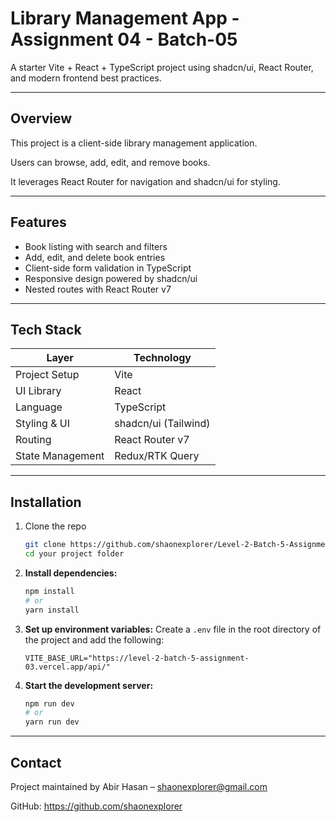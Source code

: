# Library Management App - Assignment 04 - Batch-05

A starter Vite + React + TypeScript project using shadcn/ui, React Router, and modern frontend best practices.

---

## Overview

This project is a client-side library management application.

Users can browse, add, edit, and remove books.

It leverages React Router for navigation and shadcn/ui for styling.

---

## Features

- Book listing with search and filters
- Add, edit, and delete book entries
- Client-side form validation in TypeScript
- Responsive design powered by shadcn/ui
- Nested routes with React Router v7

---

## Tech Stack

| Layer            | Technology           |
| ---------------- | -------------------- |
| Project Setup    | Vite                 |
| UI Library       | React                |
| Language         | TypeScript           |
| Styling & UI     | shadcn/ui (Tailwind) |
| Routing          | React Router v7      |
| State Management | Redux/RTK Query      |

---

## Installation

1. Clone the repo
   ```bash
   git clone https://github.com/shaonexplorer/Level-2-Batch-5-Assignment-04-Front-End.git
   cd your project folder
   ```
2. **Install dependencies:**

   ```bash
   npm install
   # or
   yarn install
   ```

3. **Set up environment variables:**
   Create a `.env` file in the root directory of the project and add the following:

   ```
   VITE_BASE_URL="https://level-2-batch-5-assignment-03.vercel.app/api/"
   ```

4. **Start the development server:**
   ```bash
   npm run dev
   # or
   yarn run dev
   ```

---

## Contact

Project maintained by Abir Hasan – shaonexplorer@gmail.com

GitHub: https://github.com/shaonexplorer

